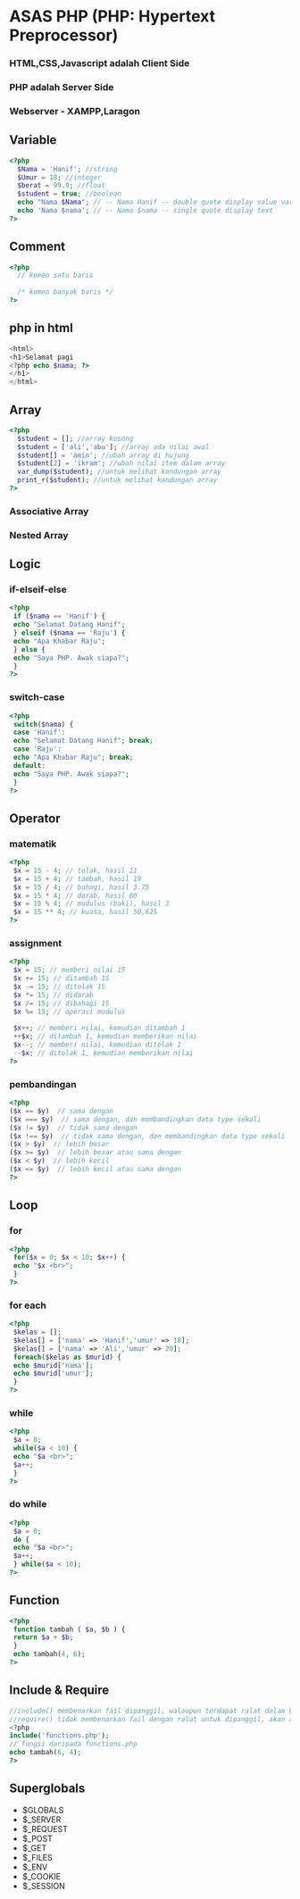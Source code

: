 # ASAS PHP (PHP: Hypertext Preprocessor)

### HTML,CSS,Javascript adalah Client Side
### PHP adalah Server Side
### Webserver - XAMPP,Laragon


## Variable
```php
<?php
  $Nama = 'Hanif'; //string
  $Umur = 18; //integer
  $berat = 99.9; //float
  $student = true; //boolean
  echo "Nama $Nama"; // -- Nama Hanif -- double quote display value variable
  echo 'Nama $nama'; // -- Nama $nama -- single quote display text
?>
```

## Comment
```php
<?php
  // komen satu baris
  
  /* komen banyak baris */
?>
```

## php in html
```php
<html>
<h1>Selamat pagi
<?php echo $nama; ?>
</h1>
</html>
```

## Array
```php
<?php
  $student = []; //array kosong
  $student = ['ali','abu']; //array ada nilai awal
  $student[] = 'amin'; //ubah array di hujung
  $student[2] = 'ikram'; //ubah nilai item dalam array
  var_dump($student); //untuk melihat kandungan array
  print_r($student); //untuk melihat kandungan array
?>
```

### Associative Array
### Nested Array

## Logic
### if-elseif-else
```php
<?php
 if ($nama == 'Hanif') {
 echo "Selamat Datang Hanif";
 } elseif ($nama == 'Raju') {
 echo "Apa Khabar Raju";
 } else {
 echo "Saya PHP. Awak siapa?";
 }
?>
```

### switch-case
```php
<?php
 switch($nama) {
 case 'Hanif':
 echo "Selamat Datang Hanif"; break;
 case 'Raju':
 echo "Apa Khabar Raju"; break;
 default:
 echo "Saya PHP. Awak siapa?";
 }
?>
```

## Operator
### matematik
```php
<?php
 $x = 15 - 4; // tolak, hasil 11
 $x = 15 + 4; // tambah, hasil 19
 $x = 15 / 4; // bahagi, hasil 3.75
 $x = 15 * 4; // darab, hasil 60
 $x = 15 % 4; // modulus (baki), hasil 3
 $x = 15 ** 4; // kuasa, hasil 50,625
?>
```

### assignment
```php
<?php
 $x = 15; // memberi nilai 15
 $x += 15; // ditambah 15
 $x -= 15; // ditolak 15
 $x *= 15; // didarab
 $x /= 15; // dibahagi 15
 $x %= 15; // operasi modulus
 
 $x++; // memberi nilai, kemudian ditambah 1
 ++$x; // ditambah 1, kemudian memberikan nilai
 $x--; // memberi nilai, kemudian ditolak 1
 --$x; // ditolak 1, kemudian memberikan nilai
?>
```

### pembandingan
```php
<?php
($x == $y)  // sama dengan
($x === $y)  // sama dengan, dan membandingkan data type sekali
($x != $y)  // tidak sama dengan
($x !== $y)  // tidak sama dengan, dan membandingkan data type sekali
($x > $y)  // lebih besar
($x >= $y)  // lebih besar atau sama dengan
($x < $y)  // lebih kecil
($x <= $y)  // lebih kecil atau sama dengan
?>
```

## Loop
### for
```php
<?php
 for($x = 0; $x < 10; $x++) {
 echo "$x <br>";
 }
?>
```

### for each
```php
<?php
 $kelas = [];
 $kelas[] = ['nama' => 'Hanif','umur' => 18];
 $kelas[] = ['nama' => 'Ali','umur' => 20];
 foreach($kelas as $murid) {
 echo $murid['nama'];
 echo $murid['umur'];
 }
?>
```

### while
```php
<?php
 $a = 0;
 while($a < 10) {
 echo "$a <br>";
 $a++;
 }
?>
```

### do while
```php
<?php
 $a = 0;
 do {
 echo "$a <br>";
 $a++;
 } while($a < 10);
?>
```

## Function
```php
<?php
 function tambah ( $a, $b ) {
 return $a + $b;
 }
 echo tambah(4, 6);
?>
```

## Include & Require
```php
//include() membenarkan fail dipanggil, walaupun terdapat ralat dalam kod, tapi akan ada WARNING
//require() tidak membenarkan fail dengan ralat untuk dipanggil, akan ada ERROR
<?php
include('functions.php');
// fungsi daripada functions.php
echo tambah(6, 4);
?>
```

## Superglobals
- $GLOBALS
- $_SERVER
- $_REQUEST
- $_POST
- $_GET
- $_FILES
- $_ENV
- $_COOKIE
- $_SESSION
